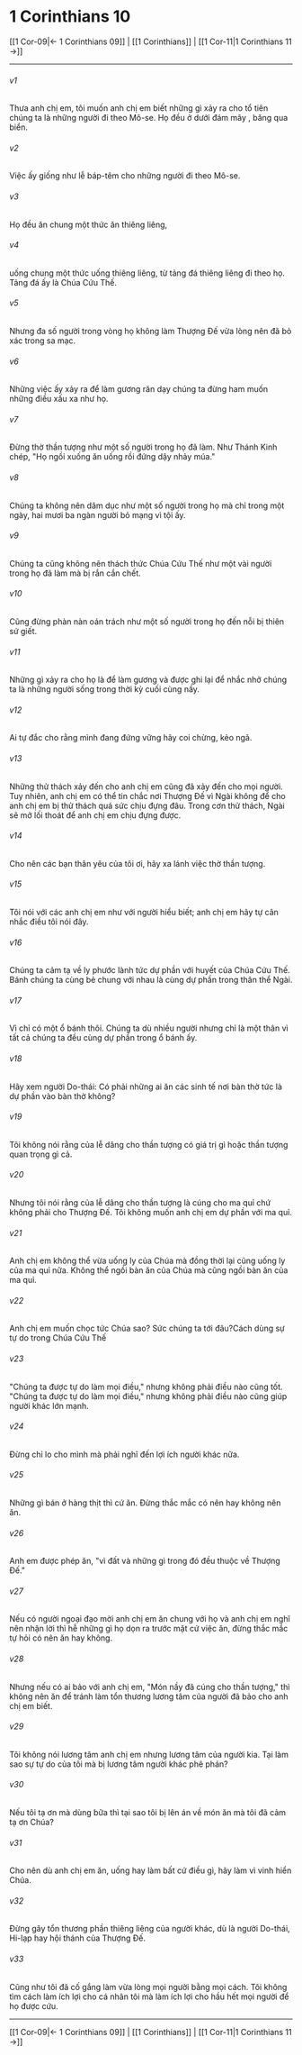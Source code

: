 # 1 Corinthians 10

[[1 Cor-09|← 1 Corinthians 09]] | [[1 Corinthians]] | [[1 Cor-11|1 Corinthians 11 →]]
***



###### v1 
Thưa anh chị em, tôi muốn anh chị em biết những gì xảy ra cho tổ tiên chúng ta là những người đi theo Mô-se. Họ đều ở dưới đám mây , băng qua biển. 

###### v2 
Việc ấy giống như lễ báp-têm cho những người đi theo Mô-se. 

###### v3 
Họ đều ăn chung một thức ăn thiêng liêng, 

###### v4 
uống chung một thức uống thiêng liêng, từ tảng đá thiêng liêng đi theo họ. Tảng đá ấy là Chúa Cứu Thế. 

###### v5 
Nhưng đa số người trong vòng họ không làm Thượng Đế vừa lòng nên đã bỏ xác trong sa mạc. 

###### v6 
Những việc ấy xảy ra để làm gương răn dạy chúng ta đừng ham muốn những điều xấu xa như họ. 

###### v7 
Đừng thờ thần tượng như một số người trong họ đã làm. Như Thánh Kinh chép, "Họ ngồi xuống ăn uống rồi đứng dậy nhảy múa." 

###### v8 
Chúng ta không nên dâm dục như một số người trong họ mà chỉ trong một ngày, hai mươi ba ngàn người bỏ mạng vì tội ấy. 

###### v9 
Chúng ta cũng không nên thách thức Chúa Cứu Thế như một vài người trong họ đã làm mà bị rắn cắn chết. 

###### v10 
Cũng đừng phàn nàn oán trách như một số người trong họ đến nỗi bị thiên sứ giết. 

###### v11 
Những gì xảy ra cho họ là để làm gương và được ghi lại để nhắc nhở chúng ta là những người sống trong thời kỳ cuối cùng nầy. 

###### v12 
Ai tự đắc cho rằng mình đang đứng vững hãy coi chừng, kẻo ngã. 

###### v13 
Những thử thách xảy đến cho anh chị em cũng đã xảy đến cho mọi người. Tuy nhiên, anh chị em có thể tin chắc nơi Thượng Đế vì Ngài không để cho anh chị em bị thử thách quá sức chịu đựng đâu. Trong cơn thử thách, Ngài sẽ mở lối thoát để anh chị em chịu đựng được. 

###### v14 
Cho nên các bạn thân yêu của tôi ơi, hãy xa lánh việc thờ thần tượng. 

###### v15 
Tôi nói với các anh chị em như với người hiểu biết; anh chị em hãy tự cân nhắc điều tôi nói đây. 

###### v16 
Chúng ta cảm tạ về ly phước lành tức dự phần với huyết của Chúa Cứu Thế. Bánh chúng ta cùng bẻ chung với nhau là cùng dự phần trong thân thể Ngài. 

###### v17 
Vì chỉ có một ổ bánh thôi. Chúng ta dù nhiều người nhưng chỉ là một thân vì tất cả chúng ta đều cùng dự phần trong ổ bánh ấy. 

###### v18 
Hãy xem người Do-thái: Có phải những ai ăn các sinh tế nơi bàn thờ tức là dự phần vào bàn thờ không? 

###### v19 
Tôi không nói rằng của lễ dâng cho thần tượng có giá trị gì hoặc thần tượng quan trọng gì cả. 

###### v20 
Nhưng tôi nói rằng của lễ dâng cho thần tượng là cúng cho ma quỉ chứ không phải cho Thượng Đế. Tôi không muốn anh chị em dự phần với ma quỉ. 

###### v21 
Anh chị em không thể vừa uống ly của Chúa mà đồng thời lại cũng uống ly của ma quỉ nữa. Không thể ngồi bàn ăn của Chúa mà cũng ngồi bàn ăn của ma quỉ. 

###### v22 
Anh chị em muốn chọc tức Chúa sao? Sức chúng ta tới đâu?Cách dùng sự tự do trong Chúa Cứu Thế 

###### v23 
"Chúng ta được tự do làm mọi điều," nhưng không phải điều nào cũng tốt. "Chúng ta được tự do làm mọi điều," nhưng không phải điều nào cũng giúp người khác lớn mạnh. 

###### v24 
Đừng chỉ lo cho mình mà phải nghĩ đến lợi ích người khác nữa. 

###### v25 
Những gì bán ở hàng thịt thì cứ ăn. Đừng thắc mắc có nên hay không nên ăn. 

###### v26 
Anh em được phép ăn, "vì đất và những gì trong đó đều thuộc về Thượng Đế." 

###### v27 
Nếu có người ngoại đạo mời anh chị em ăn chung với họ và anh chị em nghĩ nên nhận lời thì hễ những gì họ dọn ra trước mặt cứ việc ăn, đừng thắc mắc tự hỏi có nên ăn hay không. 

###### v28 
Nhưng nếu có ai bảo với anh chị em, "Món nầy đã cúng cho thần tượng," thì không nên ăn để tránh làm tổn thương lương tâm của người đã bảo cho anh chị em biết. 

###### v29 
Tôi không nói lương tâm anh chị em nhưng lương tâm của người kia. Tại làm sao sự tự do của tôi mà bị lương tâm người khác phê phán? 

###### v30 
Nếu tôi tạ ơn mà dùng bữa thì tại sao tôi bị lên án về món ăn mà tôi đã cảm tạ ơn Chúa? 

###### v31 
Cho nên dù anh chị em ăn, uống hay làm bất cứ điều gì, hãy làm vì vinh hiển Chúa. 

###### v32 
Đừng gây tổn thương phần thiêng liêng của người khác, dù là người Do-thái, Hi-lạp hay hội thánh của Thượng Đế. 

###### v33 
Cũng như tôi đã cố gắng làm vừa lòng mọi người bằng mọi cách. Tôi không tìm cách làm ích lợi cho cá nhân tôi mà làm ích lợi cho hầu hết mọi người để họ được cứu.

***
[[1 Cor-09|← 1 Corinthians 09]] | [[1 Corinthians]] | [[1 Cor-11|1 Corinthians 11 →]]
